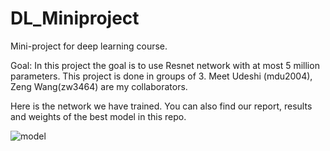 # DL_Miniproject
Mini-project for deep learning course.

Goal: In this project the goal is to use Resnet network with at most 5 million parameters.
This project is done in groups of 3. Meet Udeshi (mdu2004), Zeng Wang(zw3464) are my collaborators.

Here is the network we have trained. You can also find our report, results and weights of the best model in this repo.


![model](https://user-images.githubusercontent.com/8003662/232269777-d21a1479-2226-4ae4-9a3f-15bad552a923.png)


